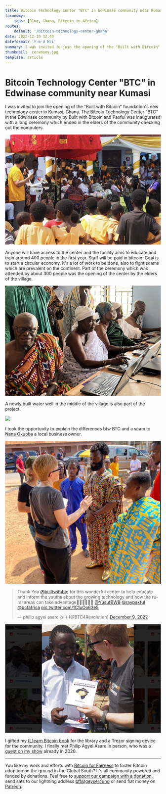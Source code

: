 ```yaml
---
title: Bitcoin Technology Center "BTC" in Edwinase community near Kumasi
taxonomy:
    tags: [Blog, Ghana, Bitcoin in Africa]
routes:
    default: '/bitcoin-technology-center-ghana'
date: 2022-12-10 12:40
dateformat: 'Y-m-d H:i'
summary: I was invited to join the opening of the "Built with Bitcoin" foundation's technology center in Kumasi, Ghana. The ceremony included a walk through the new building. I gifted my book for the library and a hardware wallet.
thumbnail: _ceremony.jpg
template: article
---
```



# Bitcoin Technology Center "BTC" in Edwinase community near Kumasi 

I was invited to join the opening of the "Built with Bitcoin" foundation's new technology center in Kumasi, Ghana. The Bitcoin Technology Center "BTC" in the Edwinase community by Built with Bitcoin and Paxful was inaugurated with a long ceremony which ended in the elders of the community checking out the computers.

![](_ceremony.jpg)

Anyone will have access to the center and the facility aims to educate and train around 400 people in the first year. Staff will be paid in bitcoin. Goal is to start a circular economy. It's a lot of work to be done, also to fight scams which are prevalent on the continent. Part of the ceremony which was attended by about 300 people was the opening of the center by the elders of the village.

![](_elders.jpg)

A newly built water well in the middle of the village is also part of the project.

![](_water-borehole.jpg)

I took the opportunity to explain the differences btw BTC and a scam to [Nana Okuoba](https://twitter.com/nana_okuoba) a local business owner.

![](_221210-Kumasi-Paxful-1671190551464.jpeg)

<blockquote class="twitter-tweet"><p lang="en" dir="ltr">Thank You <a href="https://twitter.com/builtwithbtc?ref_src=twsrc%5Etfw">@builtwithbtc</a> for this wonderful center to help educate and inform the youths about the growing technology and how the rural areas can take advantage🥰😍🙏🏿🙏🏿 <a href="https://twitter.com/YusufBWB?ref_src=twsrc%5Etfw">@YusufBWB</a> <a href="https://twitter.com/raypaxful?ref_src=twsrc%5Etfw">@raypaxful</a> <a href="https://twitter.com/bcfafrica?ref_src=twsrc%5Etfw">@bcfafrica</a> <a href="https://t.co/1C1uOo63e5">pic.twitter.com/1C1uOo63e5</a></p>&mdash; philip agyei asare 🇬🇭 (@BTC4Revolution) <a href="https://twitter.com/BTC4Revolution/status/1601250257685581825?ref_src=twsrc%5Etfw">December 9, 2022</a></blockquote> <script async src="https://platform.twitter.com/widgets.js" charset="utf-8"></script>

![](_book-gift.jpg)

I gifted my [(L)earn Bitcoin book](http://learnbitcoin.link) for the library and a Trezor signing device for the community. I finally met Philip Agyei Asare in person, who was a [guest on my show](https://btcpodcasting.com/@anitaposch/episodes/philip-agyei-asare) already in 2020.

---
You like my work and efforts with [Bitcoin for Fairness](https://bffbtc.org) to foster Bitcoin adoption on the ground in the Global South? It's all community powered and funded by donations. Feel free to [support our campaign with a donation](https://anita.link/geyser), send sats to our lightning address bff@geyser.fund or send fiat money on [Patreon](https://patreon.com/anitaposch).
